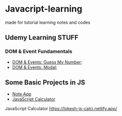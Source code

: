 # Javacript-learning

made for tutorial learning notes and codes

<h2>Udemy Learning STUFF</h2>

<h3>DOM & Event Fundamentals</h3>

- [DOM & Events: Guess My Number](./Udemy/05-Guess-My-Number/starter/script.js);
- [DOM & Events: Modal](./Udemy/06-Modal/starter/script.js);

<h2>Some Basic Projects in JS</h2>

- [Note App](./CWH-projects/Note%20App/js/app.js)
- [JavaScript Calculator](https://lokesh-js-calci.netlify.app/)

JavaScript Calculator
https://lokesh-js-calci.netlify.app/
